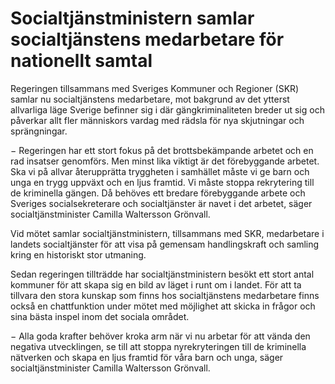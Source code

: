 # Socialtjänstministern samlar socialtjänstens medarbetare för nationellt samtal

Regeringen tillsammans med Sveriges Kommuner och Regioner (SKR) samlar nu socialtjänstens medarbetare, mot bakgrund av det ytterst allvarliga läge Sverige befinner sig i där gängkriminaliteten breder ut sig och påverkar allt fler människors vardag med rädsla för nya skjutningar och sprängningar.

− Regeringen har ett stort fokus på det brottsbekämpande arbetet och en rad insatser genomförs. Men minst lika viktigt är det förebyggande arbetet. Ska vi på allvar återupprätta tryggheten i samhället måste vi ge barn och unga en trygg uppväxt och en ljus framtid. Vi måste stoppa rekrytering till de kriminella gängen. Då behöves ett bredare förebyggande arbete och Sveriges socialsekreterare och socialtjänster är navet i det arbetet, säger socialtjänstminister Camilla Waltersson Grönvall.

Vid mötet samlar socialtjänstministern, tillsammans med SKR, medarbetare i landets socialtjänster för att visa på gemensam handlingskraft och samling kring en historiskt stor utmaning.

Sedan regeringen tillträdde har socialtjänstministern besökt ett stort antal kommuner för att skapa sig en bild av läget i runt om i landet. För att ta tillvara den stora kunskap som finns hos socialtjänstens medarbetare finns också en chattfunktion under mötet med möjlighet att skicka in frågor och sina bästa inspel inom det sociala området.

− Alla goda krafter behöver kroka arm när vi nu arbetar för att vända den negativa utvecklingen, se till att stoppa nyrekryteringen till de kriminella nätverken och skapa en ljus framtid för våra barn och unga, säger socialtjänstminister Camilla Waltersson Grönvall.
